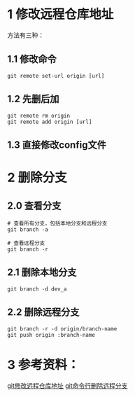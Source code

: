 

# 1 修改远程仓库地址
方法有三种：
## 1.1 修改命令
```
git remote set-url origin [url]
```
## 1.2 先删后加
```
git remote rm origin
git remote add origin [url]
```
## 1.3 直接修改config文件

# 2 删除分支
## 2.0 查看分支
```
# 查看所有分支，包括本地分支和远程分支
git branch -a

# 查看远程分支
git branch -r
```

## 2.1 删除本地分支
```
git branch -d dev_a
```

## 2.2 删除远程分支
```
git branch -r -d origin/branch-name
git push origin :branch-name
```

# 3 参考资料：
[git修改远程仓库地址](https://ddnode.com/2015/04/14/git-modify-remote-responsity-url.html)
[git命令行删除远程分支](https://blog.csdn.net/furzoom/article/details/53002699)